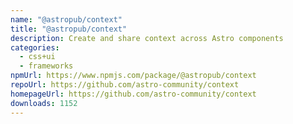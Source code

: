 ```yaml
---
name: "@astropub/context"
title: "@astropub/context"
description: Create and share context across Astro components
categories:
  - css+ui
  - frameworks
npmUrl: https://www.npmjs.com/package/@astropub/context
repoUrl: https://github.com/astro-community/context
homepageUrl: https://github.com/astro-community/context
downloads: 1152
---
```


